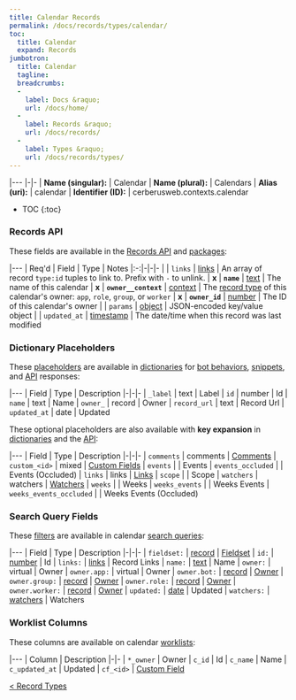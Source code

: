 ```yaml
---
title: Calendar Records
permalink: /docs/records/types/calendar/
toc:
  title: Calendar
  expand: Records
jumbotron:
  title: Calendar
  tagline: 
  breadcrumbs:
  -
    label: Docs &raquo;
    url: /docs/home/
  -
    label: Records &raquo;
    url: /docs/records/
  -
    label: Types &raquo;
    url: /docs/records/types/
---
```


|---
|-|-
| **Name (singular):** | Calendar
| **Name (plural):** | Calendars
| **Alias (uri):** | calendar
| **Identifier (ID):** | cerberusweb.contexts.calendar

* TOC
{:toc}

### Records API

These fields are available in the [Records API](/docs/api/endpoints/records/) and [packages](/docs/packages/):

|---
| Req'd | Field | Type | Notes
|:-:|-|-|-
|   | `links` | [links](/docs/records/fields/types/links/) | An array of record `type:id` tuples to link to. Prefix with `-` to unlink. 
| **x** | **`name`** | [text](/docs/records/fields/types/text/) | The name of this calendar 
| **x** | **`owner__context`** | [context](/docs/records/fields/types/context/) | The [record type](/docs/records/types/) of this calendar's owner: `app`, `role`, `group`, or `worker` 
| **x** | **`owner_id`** | [number](/docs/records/fields/types/number/) | The ID of this calendar's owner 
|   | `params` | [object](/docs/records/fields/types/object/) | JSON-encoded key/value object 
|   | `updated_at` | [timestamp](/docs/records/fields/types/timestamp/) | The date/time when this record was last modified 

### Dictionary Placeholders

These [placeholders](/docs/bots/scripting/placeholders/) are available in [dictionaries](/docs/bots/behaviors/dictionaries/) for [bot behaviors](/docs/bots/behaviors/), [snippets](/docs/snippets/), and [API](/docs/api/) responses:

|---
| Field | Type | Description
|-|-|-
| `_label` | text | Label
| `id` | number | Id
| `name` | text | Name
| `owner_` | record | Owner
| `record_url` | text | Record Url
| `updated_at` | date | Updated

These optional placeholders are also available with **key expansion** in [dictionaries](/docs/bots/behaviors/dictionaries/key-expansion/) and the [API](/docs/api/responses/#expanding-keys-in-api-requests):

|---
| Field | Type | Description
|-|-|-
| `comments` | comments | [Comments](/docs/bots/behaviors/dictionaries/key-expansion/#comments)
| `custom_<id>` | mixed | [Custom Fields](/docs/bots/behaviors/dictionaries/key-expansion/#custom-fields)
| `events` |  | Events
| `events_occluded` |  | Events (Occluded)
| `links` | links | [Links](/docs/bots/behaviors/dictionaries/key-expansion/#links)
| `scope` |  | Scope
| `watchers` | watchers | [Watchers](/docs/bots/behaviors/dictionaries/key-expansion/#watchers)
| `weeks` |  | Weeks
| `weeks_events` |  | Weeks Events
| `weeks_events_occluded` |  | Weeks Events (Occluded)
	
### Search Query Fields

These [filters](/docs/search/filters/) are available in calendar [search queries](/docs/search/):

|---
| Field | Type | Description
|-|-|-
| `fieldset:` | [record](/docs/search/deep-search/) | [Fieldset](/docs/records/types/custom_fieldset/)
| `id:` | [number](/docs/search/filters/numbers/) | Id
| `links:` | [links](/docs/search/filters/links/) | Record Links
| `name:` | [text](/docs/search/filters/text/) | Name
| `owner:` | virtual | Owner
| `owner.app:` | virtual | Owner
| `owner.bot:` | [record](/docs/search/deep-search/) | [Owner](/docs/records/types/bot/)
| `owner.group:` | [record](/docs/search/deep-search/) | [Owner](/docs/records/types/group/)
| `owner.role:` | [record](/docs/search/deep-search/) | [Owner](/docs/records/types/role/)
| `owner.worker:` | [record](/docs/search/deep-search/) | [Owner](/docs/records/types/worker/)
| `updated:` | [date](/docs/search/filters/dates/) | Updated
| `watchers:` | [watchers](/docs/search/filters/watchers/) | Watchers
	
### Worklist Columns

These columns are available on calendar [worklists](/docs/worklists/):

|---
| Column | Description
|-|-
| `*_owner` | Owner
| `c_id` | Id
| `c_name` | Name
| `c_updated_at` | Updated
| `cf_<id>` | [Custom Field](/docs/records/types/custom_field/)

<div class="section-nav">
	<div class="left">
		<a href="/docs/records/types/" class="prev">&lt; Record Types</a>
	</div>
	<div class="right align-right">
	</div>
</div>
<div class="clear"></div>